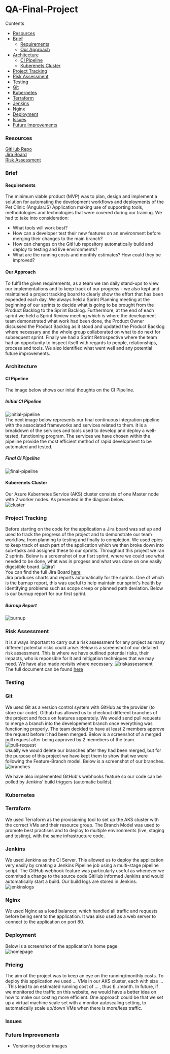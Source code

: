# QA-Final-Project

Contents
- [Resources](#resources)
- [Brief](#brief)
  * [Requirements](#requirements)
  * [Our Approach](#our-approach)
- [Architecture](#architecture)
  * [CI Pipeline](#ci-pipeline)
  * [Kuberenets Cluster](#kuberenets-cluster)
- [Project Tracking](#project-tracking)
- [Risk Assessment](#risk-assessment)
- [Testing](#testing)
- [Git](#git)
- [Kubernetes](#kubernetes)
- [Terraform](#terraform)
- [Jenkins](#jenkins)
- [Nginx](#nginx)
- [Deployment](#deployment)
- [Issues](#issues)
- [Future Improvements](#future-improvements)


### Resources
[GitHub Repo](https://github.com/thomas-hennessy-work/QA-Final-Project)  
[Jira Board](https://iwanmoreton.atlassian.net/jira/software/projects/DFP/boards/3)  
[Risk Assessment](https://docs.google.com/spreadsheets/d/1FPQhilFS21OTPwLfwnTY9IsM0CSvjkmDsKdMlpmwgIE/edit?usp=sharing)

### Brief

#### Requirements
The minimum viable product (MVP) was to plan, design and implement a solution for 
automating the development workflows and deployments of the Pet Clinic (AngularJS) Application
making use of supporting tools, methodologies and technologies that were
covered during our training. We had to take into consideration:
* What tools will work best?
* How can a developer test their new features on an environment before merging their changes to the main branch?
* How can changes on the GitHub repository automatically build and deploy to testing and live environments?
* What are the running costs and monthly estimates? How could they be improved?

#### Our Approach
To fulfil the given requirements, as a team we ran daily stand-ups to view our implementations and to 
keep track of our progress - we also kept and maintained a project tracking board to clearly show 
the effort that has been expended each day. We always held a Sprint Planning meeting at the beginning of our sprints 
to decide what is going to be brought from the Product Backlog to the Sprint Backlog. Furthermore, at the end of each 
sprint we held a Sprint Review meeting which is where the development team demonstrated what work had been done, 
the Product Owner discussed the Product Backlog as it stood and updated the Product Backlog where necessary and the 
whole group collaborated on what to do next for subsequent sprint. Finally we had a Sprint Retrospective 
where the team had an opportunity to inspect itself with regards to people, relationships, process and tools. 
We also identified what went well and any potential future improvements.

### Architecture

#### CI Pipeline
The image below shows our inital thoughts on the CI Pipeline.
##### Initial CI Pipeline
![initial-pipeline](https://github.com/thomas-hennessy-work/QA-Final-Project/blob/readme/images/CI-Pipeline1.png)  
The next image below represents our final continuous integration pipeline with the associated frameworks and services related to them.
It is a breakdown of the services and tools used to develop and deploy a well-tested, functioning program.
The services we have chosen within the pipeline provide the most efficient method of rapid development to be automated and tested.
##### Final CI Pipeline
![final-pipeline]()

#### Kuberenets Cluster
Our Azure Kubernetes Service (AKS) cluster consists of one Master node with 2 worker nodes. As presented in the diagram below.  
![cluster]()

### Project Tracking
Before starting on the code for the application a Jira board 
was set up and used to track the progress of the project and to demonstrate our team workflow, from planning to testing and finally to completion. We used epics to keep track of each part of the application which we then broke down into sub-tasks and assigned these to our sprints.
Throughout this project we ran 2 sprints. Below is a screenshot of our fisrt sprint, where we could see what needed to be done, what was in progess and what was done on one easily digestible board.
![jira1](https://github.com/thomas-hennessy-work/QA-Final-Project/blob/readme/images/sprint1.PNG)  
You can find the full Jira Board [here](https://iwanmoreton.atlassian.net/jira/software/projects/DFP/boards/3)  
Jira produces charts and reports automatically for the sprints. One of which is the burnup report, this was useful to help maintain our sprint's health by identifying problems such as scope creep or planned path deviation.
Below is our burnup report for our first sprint.
##### Burnup Report
![burnup](https://github.com/thomas-hennessy-work/QA-Final-Project/blob/readme/images/burnup.PNG)

### Risk Assessment
It is always important to carry out a risk assessment for any project as many different potential risks could arise.
Below is a screenshot of our detailed risk assessment. This is where we have outlined potential risks, their 
impacts, who is reponsible for it and mitigation techniques that we may need. We have also made revisits where necessary.
![riskassessment](https://github.com/thomas-hennessy-work/QA-Final-Project/blob/readme/images/risk-assessment.PNG)  
The full document can be found [here](https://docs.google.com/spreadsheets/d/1FPQhilFS21OTPwLfwnTY9IsM0CSvjkmDsKdMlpmwgIE/edit?usp=sharing)

### Testing


### Git
We used Git as a version control system with GitHub as the provider (to store our code). Github has allowed us to checkout different branches of the project and focus on features separately. We would send pull requests to merge a branch into the developement branch once everything was functioning properly. 
The team decided to have at least 2 members approve the request before it had been merged. Below is a screenshot of a merged pull request after being approved by 2 memebers of the team.  
![pull-request](https://github.com/thomas-hennessy-work/QA-Final-Project/blob/readme/images/pull-request.PNG)  
Usually we would delete our branches after they had been merged, but for the purpose of this project we have kept them to show that we were following the Feature-Branch model. Below is a screenshot of our branches.  
![branches](https://github.com/thomas-hennessy-work/QA-Final-Project/blob/readme/images/branches.PNG)  

We have also implemented GitHub's webhooks feature so our code can be polled by Jenkins' build triggers (automatic builds).

### Kubernetes


### Terraform
We used Terraform as the provisioning tool to set up the AKS cluster with the correct VMs and their resource group. The Branch Model was used to promote best practises and to deploy to multiple environments (live, staging and testing), with the same infrastructure code.

### Jenkins
We used Jenkins as the CI Server. This allowed us to deploy the application very easily by creating a Jenkins Pipeline job using a multi-stage pipeline script.
The GitHub webhook feature was particularly useful as whenever we commited a change to the source code 
GitHub informed Jenkins and would automatically start a build.
Our build logs are stored in Jenkins.  
![jenkinslogs]()

### Nginx
We used Nginx as a load balancer, which handled all traffic and requests before being sent to the application.
It was also used as a web server to connect to the application on port 80.

### Deployment
Below is a screenshot of the application's home page.  
![homepage](https://github.com/thomas-hennessy-work/QA-Final-Project/blob/readme/images/homepage.PNG)

### Pricing
The aim of the project was to keep an eye on the running/monthly costs. To deploy this application we used ... VMs in our AKS cluster, each with size ... . This lead to an estimated running cost of ... , thus £../month.
In future, if we monitored the traffic on this website, we would have a better idea on how to make our costing more efficient.
One approach could be that we set up a virtual machine scale set with a monitor autoscaling setting, to automatically scale up/down VMs when there is more/less traffic.

### Issues

### Future Improvements
* Versioning docker images